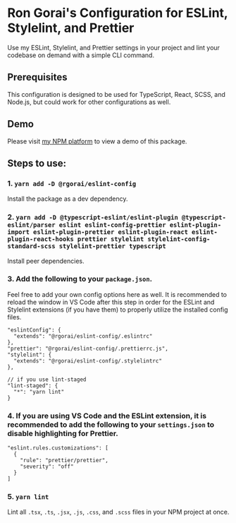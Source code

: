 # Ron Gorai's Configuration for ESLint, Stylelint, and Prettier

Use my ESLint, Stylelint, and Prettier settings in your project and lint your codebase on demand with a simple CLI command.

## Prerequisites
This configuration is designed to be used for TypeScript, React, SCSS, and Node.js, but could work for other configurations as well.

## Demo
Please visit <a href="https://rgorai-npm-packages.netlify.app/eslint-config">my NPM platform</a> to view a demo of this package.

## Steps to use:
### 1. `yarn add -D @rgorai/eslint-config`
Install the package as a dev dependency.

### 2. `yarn add -D @typescript-eslint/eslint-plugin @typescript-eslint/parser eslint eslint-config-prettier eslint-plugin-import eslint-plugin-prettier eslint-plugin-react eslint-plugin-react-hooks prettier stylelint stylelint-config-standard-scss stylelint-prettier typescript`
Install peer dependencies.

### 3. Add the following to your `package.json`. 
Feel free to add your own config options here as well. It is recommended to reload the window in VS Code after this step in order for the ESLint and Stylelint extensions (if you have them) to properly utilize the installed config files.
```
"eslintConfig": {
  "extends": "@rgorai/eslint-config/.eslintrc"
},
"prettier": "@rgorai/eslint-config/.prettierrc.js",
"stylelint": {
  "extends": "@rgorai/eslint-config/.stylelintrc"
},

// if you use lint-staged
"lint-staged": {
  "*": "yarn lint"
}
```

### 4. If you are using VS Code and the ESLint extension, it is recommended to add the following to your `settings.json` to disable highlighting for Prettier.
```
"eslint.rules.customizations": [
  {
    "rule": "prettier/prettier",
    "severity": "off"
  }
]
```

### 5. `yarn lint`
Lint all `.tsx`, `.ts`, `.jsx`, `.js`, `.css`, and `.scss` files in your NPM project at once.
